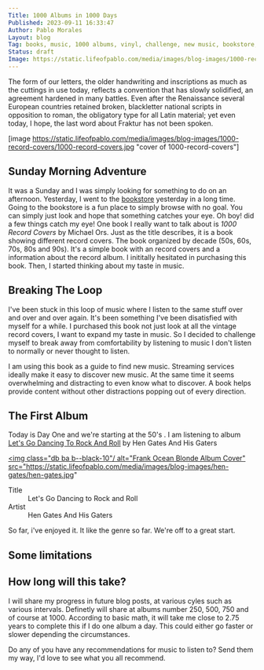 ```yaml
---
Title: 1000 Albums in 1000 Days
Published: 2023-09-11 16:33:47
Author: Pablo Morales
Layout: blog
Tag: books, music, 1000 albums, vinyl, challenge, new music, bookstore, used books
Status: draft
Image: https://static.lifeofpablo.com/media/images/blog-images/1000-record-covers/1000-record-covers.jpg
---
```

<article class="athelas pa4">
  <div markdown="1" class="f6 f4-ns lh-copy measure center">
    The form of our letters, the older handwriting and inscriptions as much as
    the cuttings in use today, reflects a convention that has slowly solidified,
    an agreement hardened in many battles. Even after the Renaissance several
    European countries retained broken, blackletter national scripts in opposition to roman, the obligatory type for all Latin material; yet even today, I hope, the last word about Fraktur has not been spoken.
  
[image https://static.lifeofpablo.com/media/images/blog-images/1000-record-covers/1000-record-covers.jpg "cover of 1000-record-covers"]

# Sunday Morning Adventure
It was a Sunday and I was simply looking for something to do on an afternoon. Yesterday, I went to the [bookstore](https://www.beersbooks.com/) yesterday in a long time. Going to the bookstore is a fun place to simply browse with no goal. You can simply just look and hope that something catches your eye. Oh boy! did a few things catch my eye! One book I really want to talk about is
*1000 Record Covers* by Michael Ors. Just as the title describes, it is a book showing different record covers. The book organized by decade (50s, 60s, 70s, 80s and 90s). It's a simple book with an record covers and a information about the record album. I inititally hesitated in purchasing this book. Then, I started thinking about my taste in music. 

# Breaking The Loop

I've been stuck in this loop of music where I listen to the same stuff over and over and over again. It's been something I've been disatisfied with myself for a while. I purchased this book not just look at all the vintage record covers, I want to expand my taste in music. So I decided to challenge myself to break away from comfortability by listening to music I don't listen to normally or never thought to listen. 

I am using this book as a guide to find new music. Streaming services ideally make it easy to discover new music. At the same time it seems overwhelming and distracting to even know what to discover. A book helps provide content without other distractions popping out of every direction. 




# The First Album
Today is Day One and we're starting at the 50's . I am listening to album [Let's Go Dancing To Rock And Roll](https://www.discogs.com/release/3479679-Hen-Gates-And-His-Gaters-Lets-Go-Dancing-To-Rock-And-Roll) by Hen Gates And His Gaters 
<a class="db center mw5 tc black link dim"
   title="Let's Go Dancing To Rock And Roll by Hen Gates And His Gaters"
   href="https://www.discogs.com/release/3479679-Hen-Gates-And-His-Gaters-Lets-Go-Dancing-To-Rock-And-Roll">

  <img class="db ba b--black-10"/
       alt="Frank Ocean Blonde Album Cover"
       src="https://static.lifeofpablo.com/media/images/blog-images/hen-gates/hen-gates.jpg"
  >

  <dl class="mt2 f6 lh-copy">
    <dt class="clip">Title</dt>
    <dd class="ml0">Let's Go Dancing to Rock and Roll</dd>
    <dt class="clip">Artist</dt>
    <dd class="ml0 gray">Hen Gates And His Gaters</dd>
  </dl>
</a>

So far, i've enjoyed it. It like the genre so far. We're off to a great start.

# Some limitations

# How long will this take?
I will share my progress in future blog posts, at various cyles such as various intervals. Definetly will share at albums number 250, 500, 750 and of course at 1000. According to basic math, it will take me close to 2.75 years to complete this if I do one album a day. This could either go faster or slower depending the circumstances. 

Do any of you have any recommendations for music to listen to? Send them my way, I'd love to see what you all recommend.

</div>
</article>
